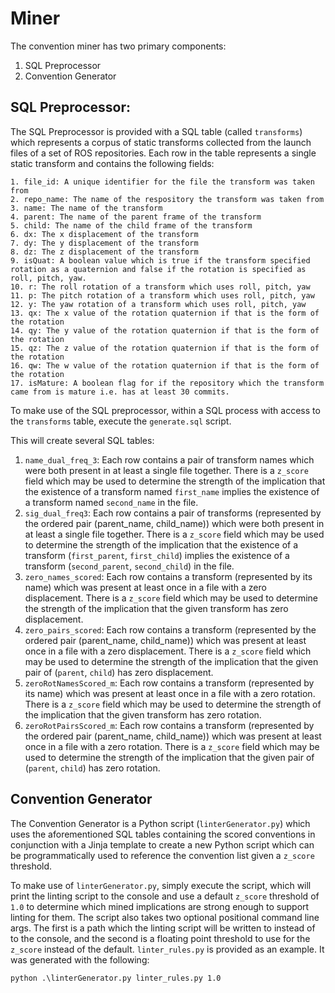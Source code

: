 # Miner
The convention miner has two primary components:
  1. SQL Preprocessor
  2. Convention Generator  

## SQL Preprocessor:
The SQL Preprocessor is provided with a SQL table (called `transforms`) which represents a corpus of static transforms collected from the launch files of a set of ROS repositories. Each row in the table represents a single static transform and contains the following fields:
```
1. file_id: A unique identifier for the file the transform was taken from
2. repo_name: The name of the respository the transform was taken from
3. name: The name of the transform
4. parent: The name of the parent frame of the transform
5. child: The name of the child frame of the transform
6. dx: The x displacement of the transform
7. dy: The y displacement of the transform
8. dz: The z displacement of the transform
9. isQuat: A boolean value which is true if the transform specified rotation as a quaternion and false if the rotation is specified as roll, pitch, yaw.
10. r: The roll rotation of a transform which uses roll, pitch, yaw
11. p: The pitch rotation of a transform which uses roll, pitch, yaw
12. y: The yaw rotation of a transform which uses roll, pitch, yaw
13. qx: The x value of the rotation quaternion if that is the form of the rotation
14. qy: The y value of the rotation quaternion if that is the form of the rotation
15. qz: The z value of the rotation quaternion if that is the form of the rotation
16. qw: The w value of the rotation quaternion if that is the form of the rotation
17. isMature: A boolean flag for if the repository which the transform came from is mature i.e. has at least 30 commits.
```

To make use of the SQL preprocessor, within a SQL process with access to the `transforms` table, execute the `generate.sql` script.

This will create several SQL tables:
  1. `name_dual_freq_3`: Each row contains a pair of transform names which were both present in at least a single file together. There is a `z_score` field which may be used to determine the strength of the implication that the existence of a transform named `first_name` implies the existence of a transform named `second_name` in the file.
  2. `sig_dual_freq3`: Each row contains a pair of transforms (represented by the ordered pair (parent_name, child_name)) which were both present in at least a single file together. There is a `z_score` field which may be used to determine the strength of the implication that the existence of a transform (`first_parent`, `first_child`) implies the existence of a transform (`second_parent`, `second_child`) in the file.
  3. `zero_names_scored`: Each row contains a transform (represented by its name) which was present at least once in a file with a zero displacement. There is a `z_score` field which may be used to determine the strength of the implication that the given transform has zero displacement.
  4. `zero_pairs_scored`: Each row contains a transform (represented by the ordered pair (parent_name, child_name)) which was present at least once in a file with a zero displacement. There is a `z_score` field which may be used to determine the strength of the implication that the given pair of (`parent`, `child`) has zero displacement.
  5. `zeroRotNamesScored_m`: Each row contains a transform (represented by its name) which was present at least once in a file with a zero rotation. There is a `z_score` field which may be used to determine the strength of the implication that the given transform has zero rotation.
  6. `zeroRotPairsScored_m`: Each row contains a transform (represented by the ordered pair (parent_name, child_name)) which was present at least once in a file with a zero rotation. There is a `z_score` field which may be used to determine the strength of the implication that the given pair of (`parent`, `child`) has zero rotation.

## Convention Generator
The Convention Generator is a Python script (`linterGenerator.py`) which uses the aforementioned SQL tables containing the scored conventions in conjunction with a Jinja template to create a new Python script which can be programmatically used to reference the convention list given a `z_score` threshold.

To make use of `linterGenerator.py`, simply execute the script, which will print the linting script to the console and use a default `z_score` threshold of `1.0` to determine which mined implications are strong enough to support linting for them. The script also takes two optional positional command line args. The first is a path which the linting script will be written to instead of to the console, and the second is a floating point threshold to use for the `z_score` instead of the default. `linter_rules.py` is provided as an example. It was generated with the following:
```
python .\linterGenerator.py linter_rules.py 1.0
```
